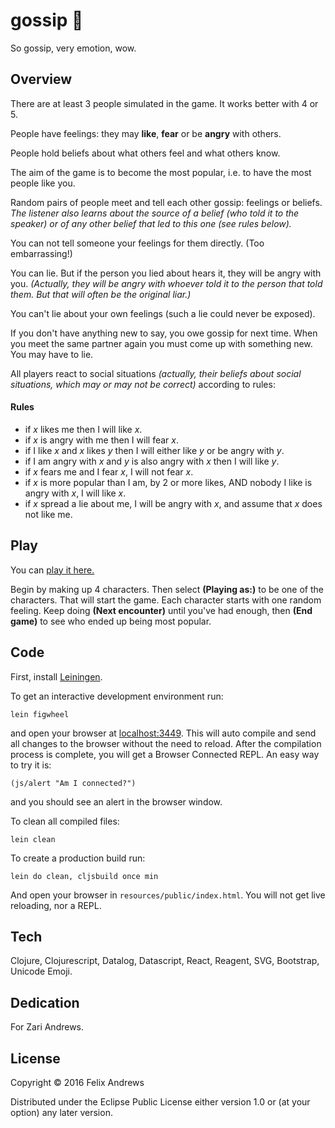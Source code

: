 # gossip 🐽

So gossip, very emotion, wow.


## Overview

There are at least 3 people simulated in the game. It works better
with 4 or 5.

People have feelings: they may **like**, **fear** or be **angry** with
others.

People hold beliefs about what others feel and what others know.

The aim of the game is to become the most popular, i.e. to have the
most people like you.

Random pairs of people meet and tell each other gossip: feelings or
beliefs. _The listener also learns about the source of a belief (who
told it to the speaker) or of any other belief that led to this one
(see rules below)._

You can not tell someone your feelings for them directly. (Too
embarrassing!)

You can lie. But if the person you lied about hears it, they will be
angry with you. _(Actually, they will be angry with whoever told it to
the person that told them. But that will often be the original liar.)_

You can't lie about your own feelings (such a lie could never be
exposed).

If you don't have anything new to say, you owe gossip for next
time. When you meet the same partner again you must come up with
something new. You may have to lie.

All players react to social situations _(actually, their beliefs about
social situations, which may or may not be correct)_ according to
rules:

#### Rules

* if _x_ likes me then I will like _x_.
* if _x_ is angry with me then I will fear _x_.
* if I like _x_ and _x_ likes _y_ then I will either like _y_ or be angry with _y_.
* if I am angry with _x_ and _y_ is also angry with _x_ then I will like _y_.
* if _x_ fears me and I fear _x_, I will not fear _x_.
* if _x_ is more popular than I am, by 2 or more likes, AND nobody I like
  is angry with _x_, I will like _x_.
* if _x_ spread a lie about me, I will be angry with _x_, and assume that _x_
  does not like me.


## Play

You can [play it here.](https://floybix.github.io/gossip/)

Begin by making up 4 characters. Then select **(Playing as:)** to be one
of the characters. That will start the game. Each character starts
with one random feeling. Keep doing **(Next encounter)** until you've
had enough, then **(End game)** to see who ended up being most popular.


## Code

First, install [Leiningen](http://leiningen.org/).

To get an interactive development environment run:

    lein figwheel

and open your browser at [localhost:3449](http://localhost:3449/).
This will auto compile and send all changes to the browser without the
need to reload. After the compilation process is complete, you will
get a Browser Connected REPL. An easy way to try it is:

    (js/alert "Am I connected?")

and you should see an alert in the browser window.

To clean all compiled files:

    lein clean

To create a production build run:

    lein do clean, cljsbuild once min

And open your browser in `resources/public/index.html`. You will not
get live reloading, nor a REPL.


## Tech

Clojure, Clojurescript, Datalog, Datascript, React, Reagent, SVG, Bootstrap,
Unicode Emoji.


## Dedication

For Zari Andrews.


## License

Copyright © 2016 Felix Andrews

Distributed under the Eclipse Public License either version 1.0 or (at
your option) any later version.
